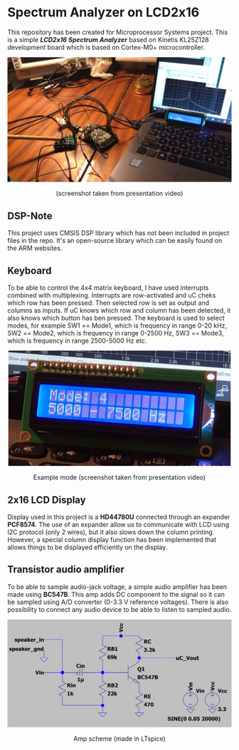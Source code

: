 # Spectrum Analyzer on LCD2x16

This repository has been created for Microprocessor Systems project. This is a simple __*LCD2x16 Spectrum Analyzer*__ based on Kinetis KL25Z128 development board which is based on Cortex-M0+ microcontroller. 

<p align="center">
<img src="https://github.com/JZimnol/Spec_Analyz_LCD2x16/blob/main/img/components_1.png" width="1000">
</p>
<p align="center">
(screenshot taken from presentation video) 
</p>

## DSP-Note
This project uses CMSIS DSP library which has not been included in project files in the repo. It's an open-source library which can be easily found on the ARM websites.

## Keyboard
To be able to control the 4x4 matrix keyboard, I have used interrupts combined with multiplexing. Interrupts are row-activated and uC cheks which row has been pressed. Then selected row is set as output and columns as inputs. If uC knows which row and column has been detected, it also knows which button has ben pressed. 
The keyboard is used to select modes, for example SW1 == Mode1, which is frequency in range 0-20 kHz, SW2 == Mode2, which is frequency in range 0-2500 Hz, SW3 == Mode3, which is frequency in range 2500-5000 Hz etc. 

<p align="center">
<img src="https://github.com/JZimnol/Spec_Analyz_LCD2x16/blob/main/img/modes_example.png" width="500">
</p>
<p align="center">
Example mode (screenshot taken from presentation video) 
</p>

## 2x16 LCD Display
Display used in this project is a __HD44780U__ connected through an expander __PCF8574__. The use of an expander allow us to communicate with LCD using I2C protocol (only 2 wires), but it also slows down the column printing. However, a special column display function has been implemented that allows things to be displayed efficiently on the display.

## Transistor audio amplifier
To be able to sample audio-jack voltage, a simple audio amplifier has been made using __BC547B__. This amp adds DC component to the signal so it can be sampled using A/D converter (0-3.3 V reference voltages). There is also possibility to connect any audio device to be able to listen to sampled audio.  

<p align="center">
<img src="https://github.com/JZimnol/Spec_Analyz_LCD2x16/blob/main/img/amp_scheme.png" width="1000">
</p>
<p align="center">
Amp scheme (made in LTspice)
</p>
